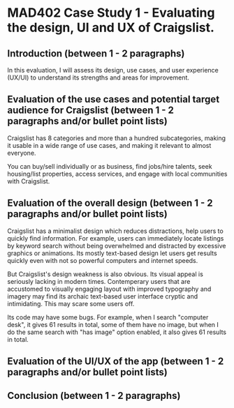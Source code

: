 # MAD402 Case Study 1 - Evaluating the design, UI and UX of Craigslist.


## Introduction (between 1 - 2 paragraphs)

In this evaluation, I will assess its design, use cases, and user experience (UX/UI) to understand its strengths and areas for improvement.

## Evaluation of the use cases and potential target audience for Craigslist (between 1 - 2 paragraphs and/or bullet point lists)

Craigslist has 8 categories and more than a hundred subcategories, making it usable in a wide range of use cases, and making it relevant to almost everyone.

You can buy/sell individually or as business, find jobs/hire talents, seek housing/list properties, access services, and engage with local communities with Craigslist.

## Evaluation of the overall design (between 1 - 2 paragraphs and/or bullet point lists)

Craigslist has a minimalist design which reduces distractions, help users to quickly find information. For example, users can immediately locate listings by keyword search without being overwhelmed and distracted by excessive graphics or animations. Its mostly text-based design let users get results quickly even with not so powerful computers and internet speeds.

But Craigslist's design weakness is also obvious. Its visual appeal is seriously lacking in modern times. Contemperary users that are accustomed to visually engaging layout with improved typography and imagery may find its archaic text-based user interface cryptic and intimidating. This may scare some users off.

Its code may have some bugs. For example, when I search "computer desk", it gives 61 results in total, some of them have no image, but when I do the same search with "has image" option enabled, it also gives 61 results in total. 


## Evaluation of the UI/UX of the app (between 1 - 2 paragraphs and/or bullet point lists)


## Conclusion (between 1 - 2 paragraphs)
